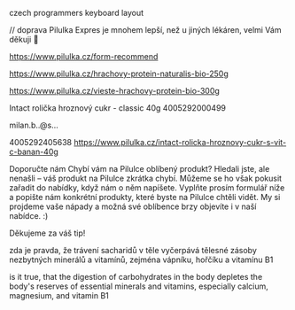 
czech programmers keyboard layout

// doprava Pilulka Expres je mnohem lepší, než u jiných lékáren, velmi Vám děkuji 💛

https://www.pilulka.cz/form-recommend

https://www.pilulka.cz/hrachovy-protein-naturalis-bio-250g

https://www.pilulka.cz/vieste-hrachovy-protein-bio-300g

Intact rolička hroznový cukr - classic 40g
4005292000499

milan.b..@s...


4005292405638
https://www.pilulka.cz/intact-rolicka-hroznovy-cukr-s-vit-c-banan-40g



Doporučte nám
Chybí vám na Pilulce oblíbený produkt?
Hledali jste, ale nenašli – váš produkt na Pilulce zkrátka chybí. Můžeme se ho však pokusit zařadit do nabídky, když nám o něm napíšete. Vyplňte prosím formulář níže a popište nám konkrétní produkty, které byste na Pilulce chtěli vidět. My si projdeme vaše nápady a možná své oblíbence brzy objevíte i v naší nabídce. :)

Děkujeme za váš tip!




zda je pravda, že trávení sacharidů v těle vyčerpává tělesné zásoby nezbytných minerálů a vitamínů, zejména vápníku, hořčíku a vitamínu B1

is it true, that the digestion of carbohydrates in the body depletes the body's reserves of essential minerals and vitamins, especially calcium, magnesium, and vitamin B1

